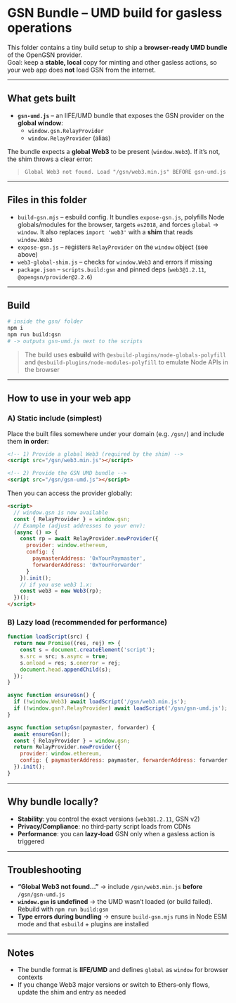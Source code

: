 # GSN Bundle – UMD build for gasless operations

This folder contains a tiny build setup to ship a **browser‑ready UMD bundle** of the OpenGSN provider.  
Goal: keep a **stable, local** copy for minting and other gasless actions, so your web app does **not** load GSN from the internet.

---

## What gets built

- **`gsn-umd.js`** – an IIFE/UMD bundle that exposes the GSN provider on the **global window**:
  - `window.gsn.RelayProvider`
  - `window.RelayProvider` (alias)

The bundle expects a **global Web3** to be present (`window.Web3`). If it’s not, the shim throws a clear error:

> `Global Web3 not found. Load "/gsn/web3.min.js" BEFORE gsn-umd.js`

---

## Files in this folder

- `build-gsn.mjs` – esbuild config. It bundles `expose-gsn.js`, polyfills Node globals/modules for the browser, targets `es2018`, and forces `global` → `window`. It also replaces `import 'web3'` with a **shim** that reads `window.Web3`
- `expose-gsn.js` – registers `RelayProvider` on the `window` object (see above)
- `web3-global-shim.js` – checks for `window.Web3` and errors if missing
- `package.json` – `scripts.build:gsn` and pinned deps (`web3@1.2.11`, `@opengsn/provider@2.2.6`)

---

## Build

```bash
# inside the gsn/ folder
npm i
npm run build:gsn
# -> outputs gsn-umd.js next to the scripts
```

> The build uses **esbuild** with `@esbuild-plugins/node-globals-polyfill` and `@esbuild-plugins/node-modules-polyfill` to emulate Node APIs in the browser

---

## How to use in your web app

### A) Static include (simplest)

Place the built files somewhere under your domain (e.g. `/gsn/`) and include them **in order**:

```html
<!-- 1) Provide a global Web3 (required by the shim) -->
<script src="/gsn/web3.min.js"></script>

<!-- 2) Provide the GSN UMD bundle -->
<script src="/gsn/gsn-umd.js"></script>
```

Then you can access the provider globally:

```html
<script>
  // window.gsn is now available
  const { RelayProvider } = window.gsn;
  // Example (adjust addresses to your env):
  (async () => {
    const rp = await RelayProvider.newProvider({
      provider: window.ethereum,
      config: {
        paymasterAddress: '0xYourPaymaster',
        forwarderAddress: '0xYourForwarder'
      }
    }).init();
    // if you use web3 1.x:
    const web3 = new Web3(rp);
  })();
</script>
```

### B) Lazy load (recommended for performance)

```js
function loadScript(src) {
  return new Promise((res, rej) => {
    const s = document.createElement('script');
    s.src = src; s.async = true;
    s.onload = res; s.onerror = rej;
    document.head.appendChild(s);
  });
}

async function ensureGsn() {
  if (!window.Web3) await loadScript('/gsn/web3.min.js');
  if (!window.gsn?.RelayProvider) await loadScript('/gsn/gsn-umd.js');
}

async function setupGsn(paymaster, forwarder) {
  await ensureGsn();
  const { RelayProvider } = window.gsn;
  return RelayProvider.newProvider({
    provider: window.ethereum,
    config: { paymasterAddress: paymaster, forwarderAddress: forwarder }
  }).init();
}
```

---

## Why bundle locally?

- **Stability**: you control the exact versions (`web3@1.2.11`, GSN v2)
- **Privacy/Compliance**: no third‑party script loads from CDNs
- **Performance**: you can **lazy‑load** GSN only when a gasless action is triggered

---

## Troubleshooting

- **“Global Web3 not found…”** → include `/gsn/web3.min.js` **before** `/gsn/gsn-umd.js`
- **`window.gsn` is undefined** → the UMD wasn’t loaded (or build failed). Rebuild with `npm run build:gsn`
- **Type errors during bundling** → ensure `build-gsn.mjs` runs in Node ESM mode and that `esbuild` + plugins are installed

---

## Notes

- The bundle format is **IIFE/UMD** and defines `global` as `window` for browser contexts
- If you change Web3 major versions or switch to Ethers‑only flows, update the shim and entry as needed

